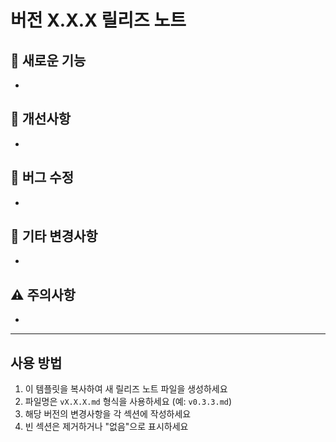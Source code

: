 # 버전 X.X.X 릴리즈 노트

## 🎉 새로운 기능
- 

## 💎 개선사항
- 

## 🐛 버그 수정
- 

## 📝 기타 변경사항
- 

## ⚠️ 주의사항
- 

---

## 사용 방법
1. 이 템플릿을 복사하여 새 릴리즈 노트 파일을 생성하세요
2. 파일명은 `vX.X.X.md` 형식을 사용하세요 (예: `v0.3.3.md`)
3. 해당 버전의 변경사항을 각 섹션에 작성하세요
4. 빈 섹션은 제거하거나 "없음"으로 표시하세요